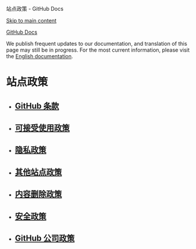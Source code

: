 站点政策 - GitHub Docs

[Skip to main content](#main-content)

[](/cn)[GitHub Docs](/cn)

We publish frequent updates to our documentation, and translation of this page may still be in progress. For the most current information, please visit the [English documentation](/en).

站点政策
==========

* [GitHub 条款](/cn/site-policy/github-terms)
  ----------

* [可接受使用政策](/cn/site-policy/acceptable-use-policies)
  ----------

* [隐私政策](/cn/site-policy/privacy-policies)
  ----------

* [其他站点政策](/cn/site-policy/other-site-policies)
  ----------

* [内容删除政策](/cn/site-policy/content-removal-policies)
  ----------

* [安全政策](/cn/site-policy/security-policies)
  ----------

* [GitHub 公司政策](/cn/site-policy/github-company-policies)
  ----------
